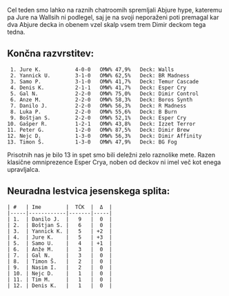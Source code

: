 Cel teden smo lahko na raznih chatroomih spremljali Abjure hype, kateremu pa Jure na Wallsih ni podlegel, saj je na svoji neporaženi poti premagal kar dva Abjure decka in obenem vzel skalp vsem trem Dimir deckom tega tedna.

## Končna razvrstitev:

     1. Jure K.           4-0-0   OMW% 47,9%   Deck: Walls
     2. Yannick U.        3-1-0   OMW% 62,5%   Deck: BR Madness
     3. Samo P.           3-1-0   OMW% 41,7%   Deck: Temur Cascade
     4. Denis K.          2-1-1   OMW% 41,7%   Deck: Esper Cry
     5. Gal N.            2-2-0   OMW% 75,0%   Deck: Dimir Control
     6. Anze M.           2-2-0   OMW% 58,3%   Deck: Boros Synth
     7. Danilo J.         2-2-0   OMW% 56,3%   Deck: R Madness
     8. Luka P.           2-2-0   OMW% 55,6%   Deck: B Burn
     9. Boštjan S.        2-2-0   OMW% 52,1%   Deck: Esper Cry
    10. Gašper R.         1-2-1   OMW% 43,8%   Deck: Izzet Terror
    11. Peter G.          1-2-0   OMW% 87,5%   Deck: Dimir Brew
    12. Nejc D.           1-3-0   OMW% 56,3%   Deck: Dimir Affinity
    13. Timon Š.          1-3-0   OMW% 47,9%   Deck: BG Fog

Prisotnih nas je bilo 13 in spet smo bili deležni zelo raznolike mete. Razen klasične omniprezence Esper Crya, noben od deckov ni imel več kot enega upravljalca.
## Neuradna lestvica jesenskega splita:

    | #   | Ime        |  TČK  |  Δ  |
    |-----|------------|-------|-----|
    | 1.  | Danilo J.  |   9   |  0  |
    | 2.  | Boštjan S. |   6   |  0  |
    | 3.  | Yannick K. |   5   | +2  |
    | 4.  | Jure K.    |   5   | +3  |
    | 5.  | Samo U.    |   4   | +1  |
    | 6.  | Anže M.    |   3   |  0  |
    | 7.  | Gal N.     |   3   |  0  |
    | 8.  | Timon Š.   |   2   |  0  |
    | 9.  | Nasim I.   |   2   |  0  |
    | 10. | Nejc D.    |   1   |  0  |
    | 11. | Tim M.     |   1   |  0  |
    | 12. | Denis K.   |   1   |  0  |
